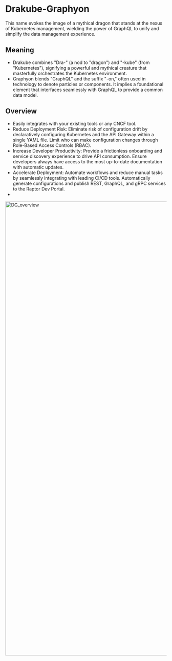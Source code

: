 # Drakube-Graphyon
This name evokes the image of a mythical dragon that stands at the nexus of Kubernetes management, wielding the power of GraphQL to unify and simplify the data management experience.

## Meaning
- Drakube combines "Dra-" (a nod to "dragon") and "-kube" (from "Kubernetes"), signifying a powerful and mythical creature that masterfully orchestrates the Kubernetes environment.
- Graphyon blends "GraphQL" and the suffix "-on," often used in technology to denote particles or components. It implies a foundational element that interfaces seamlessly with GraphQL to provide a common data model.

## Overview
- Easily integrates with your existing tools or any CNCF tool.
- Reduce Deployment Risk: Eliminate risk of configuration drift by declaratively configuring Kubernetes and the API Gateway within a single YAML file. Limit who can make configuration changes through Role-Based Access Controls (RBAC).
- Increase Developer Productivity: Provide a frictionless onboarding and service discovery experience to drive API consumption. Ensure developers always have access to the most up-to-date documentation with automatic updates.
- Accelerate Deployment: Automate workflows and reduce manual tasks by seamlessly integrating with leading CI/CD tools. Automatically generate configurations and publish REST, GraphQL, and gRPC services to the Raptor Dev Portal.
- 
<img width="1419" alt="DG_overview" src="https://github.com/DragonsDen-Forge/Drakube-Graphyon/assets/149975971/0e006cb9-556b-4058-9d12-caea8e6f6aa0">
